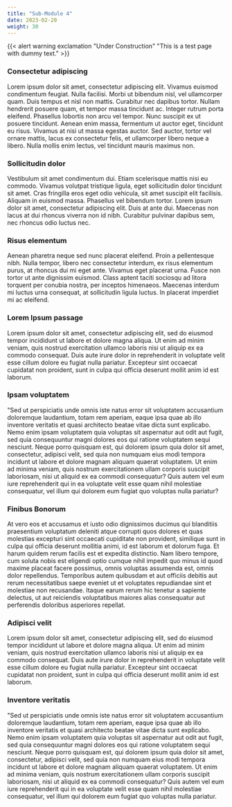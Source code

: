 ```yaml
---
title: "Sub-Module 4"
date: 2023-02-20
weight: 30
---
```


{{< alert warning exclamation "Under Construction" "This is a test page with dummy text." >}}


### Consectetur adipiscing
Lorem ipsum dolor sit amet, consectetur adipiscing elit. Vivamus euismod condimentum feugiat. Nulla facilisi. Morbi ut bibendum nisl, vel ullamcorper quam. Duis tempus et nisl non mattis. Curabitur nec dapibus tortor. Nullam hendrerit posuere quam, et tempor massa tincidunt ac. Integer rutrum porta eleifend. Phasellus lobortis non arcu vel tempor. Nunc suscipit ex ut posuere tincidunt. Aenean enim massa, fermentum ut auctor eget, tincidunt eu risus. Vivamus at nisi ut massa egestas auctor. Sed auctor, tortor vel ornare mattis, lacus ex consectetur felis, et ullamcorper libero neque a libero. Nulla mollis enim lectus, vel tincidunt mauris maximus non.

### Sollicitudin dolor
Vestibulum sit amet condimentum dui. Etiam scelerisque mattis nisi eu commodo. Vivamus volutpat tristique ligula, eget sollicitudin dolor tincidunt sit amet. Cras fringilla eros eget odio vehicula, sit amet suscipit elit facilisis. Aliquam in euismod massa. Phasellus vel bibendum tortor. Lorem ipsum dolor sit amet, consectetur adipiscing elit. Duis at ante dui. Maecenas non lacus at dui rhoncus viverra non id nibh. Curabitur pulvinar dapibus sem, nec rhoncus odio luctus nec.

### Risus elementum
Aenean pharetra neque sed nunc placerat eleifend. Proin a pellentesque nibh. Nulla tempor, libero nec consectetur interdum, ex risus elementum purus, at rhoncus dui mi eget ante. Vivamus eget placerat urna. Fusce non tortor ut ante dignissim euismod. Class aptent taciti sociosqu ad litora torquent per conubia nostra, per inceptos himenaeos. Maecenas interdum mi luctus urna consequat, at sollicitudin ligula luctus. In placerat imperdiet mi ac eleifend.

### Lorem Ipsum passage
Lorem ipsum dolor sit amet, consectetur adipiscing elit, sed do eiusmod tempor incididunt ut labore et dolore magna aliqua. Ut enim ad minim veniam, quis nostrud exercitation ullamco laboris nisi ut aliquip ex ea commodo consequat. Duis aute irure dolor in reprehenderit in voluptate velit esse cillum dolore eu fugiat nulla pariatur. Excepteur sint occaecat cupidatat non proident, sunt in culpa qui officia deserunt mollit anim id est laborum.

### Ipsam voluptatem
"Sed ut perspiciatis unde omnis iste natus error sit voluptatem accusantium doloremque laudantium, totam rem aperiam, eaque ipsa quae ab illo inventore veritatis et quasi architecto beatae vitae dicta sunt explicabo. Nemo enim ipsam voluptatem quia voluptas sit aspernatur aut odit aut fugit, sed quia consequuntur magni dolores eos qui ratione voluptatem sequi nesciunt. Neque porro quisquam est, qui dolorem ipsum quia dolor sit amet, consectetur, adipisci velit, sed quia non numquam eius modi tempora incidunt ut labore et dolore magnam aliquam quaerat voluptatem. Ut enim ad minima veniam, quis nostrum exercitationem ullam corporis suscipit laboriosam, nisi ut aliquid ex ea commodi consequatur? Quis autem vel eum iure reprehenderit qui in ea voluptate velit esse quam nihil molestiae consequatur, vel illum qui dolorem eum fugiat quo voluptas nulla pariatur?

### Finibus Bonorum
At vero eos et accusamus et iusto odio dignissimos ducimus qui blanditiis praesentium voluptatum deleniti atque corrupti quos dolores et quas molestias excepturi sint occaecati cupiditate non provident, similique sunt in culpa qui officia deserunt mollitia animi, id est laborum et dolorum fuga. Et harum quidem rerum facilis est et expedita distinctio. Nam libero tempore, cum soluta nobis est eligendi optio cumque nihil impedit quo minus id quod maxime placeat facere possimus, omnis voluptas assumenda est, omnis dolor repellendus. Temporibus autem quibusdam et aut officiis debitis aut rerum necessitatibus saepe eveniet ut et voluptates repudiandae sint et molestiae non recusandae. Itaque earum rerum hic tenetur a sapiente delectus, ut aut reiciendis voluptatibus maiores alias consequatur aut perferendis doloribus asperiores repellat.

### Adipisci velit
Lorem ipsum dolor sit amet, consectetur adipiscing elit, sed do eiusmod tempor incididunt ut labore et dolore magna aliqua. Ut enim ad minim veniam, quis nostrud exercitation ullamco laboris nisi ut aliquip ex ea commodo consequat. Duis aute irure dolor in reprehenderit in voluptate velit esse cillum dolore eu fugiat nulla pariatur. Excepteur sint occaecat cupidatat non proident, sunt in culpa qui officia deserunt mollit anim id est laborum.

### Inventore veritatis
"Sed ut perspiciatis unde omnis iste natus error sit voluptatem accusantium doloremque laudantium, totam rem aperiam, eaque ipsa quae ab illo inventore veritatis et quasi architecto beatae vitae dicta sunt explicabo. Nemo enim ipsam voluptatem quia voluptas sit aspernatur aut odit aut fugit, sed quia consequuntur magni dolores eos qui ratione voluptatem sequi nesciunt. Neque porro quisquam est, qui dolorem ipsum quia dolor sit amet, consectetur, adipisci velit, sed quia non numquam eius modi tempora incidunt ut labore et dolore magnam aliquam quaerat voluptatem. Ut enim ad minima veniam, quis nostrum exercitationem ullam corporis suscipit laboriosam, nisi ut aliquid ex ea commodi consequatur? Quis autem vel eum iure reprehenderit qui in ea voluptate velit esse quam nihil molestiae consequatur, vel illum qui dolorem eum fugiat quo voluptas nulla pariatur.